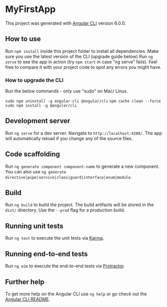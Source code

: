 # MyFirstApp

This project was generated with [Angular CLI](https://github.com/angular/angular-cli) version 6.0.0.

## How to use

Run `npm install` inside this project folder to install all dependencies.
Make sure you use the latest version of the CLI (upgrade guide below)
Run `ng serve` to see the app in action (try `npm start` in case "ng serve" fails).
Feel free to compare it with your project code to spot any errors you might have.

### How to upgrade the CLI

Run the below commands - only use "sudo" on Mac/ Linux.

`sudo npm uninstall -g angular-cli @angular/cli`
`npm cache clean --force`
`sudo npm install -g @angular/cli`

## Development server

Run `ng serve` for a dev server. Navigate to `http://localhost:4200/`. The app will automatically reload if you change any of the source files.

## Code scaffolding

Run `ng generate component component-name` to generate a new component. You can also use `ng generate directive|pipe|service|class|guard|interface|enum|module`.

## Build

Run `ng build` to build the project. The build artifacts will be stored in the `dist/` directory. Use the `--prod` flag for a production build.

## Running unit tests

Run `ng test` to execute the unit tests via [Karma](https://karma-runner.github.io).

## Running end-to-end tests

Run `ng e2e` to execute the end-to-end tests via [Protractor](http://www.protractortest.org/).

## Further help

To get more help on the Angular CLI use `ng help` or go check out the [Angular CLI README](https://github.com/angular/angular-cli/blob/master/README.md).
